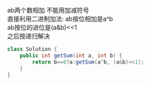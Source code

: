 ab两个数相加 不能用加减符号  
直接利用二进制加法:
ab按位相加是a^b  
ab按位的进位是(a&b)<<1  
之后按递归解决  
```java 
class Solution {
    public int getSum(int a, int b) {
        return b==0?a:getSum(a^b, (a&b)<<1);
    }
}
```